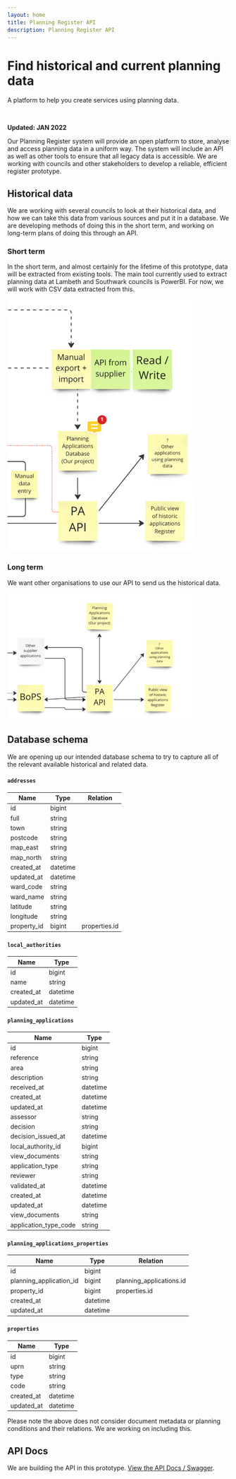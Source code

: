 ```yaml
---
layout: home
title: Planning Register API
description: Planning Register API
---
```


<div class="app-hero app-hero--large govuk-!-margin-bottom-9 govuk-content">
  <div class="govuk-width-container">
    <div class="govuk-grid-row">
      <div class="govuk-grid-column-two-thirds-from-desktop">
        <h1 class="app-hero__title">
          Find historical and current planning data 
        </h1>
        <p class="app-hero__description">
          A platform to help you create services using planning data.
        </p>
      </div>
      <div class="govuk-grid-column-one-third-from-desktop">
        <div class="app-hero__image">
          <img src="{{ site.baseurl }}/assets/images/proposition-image.svg" alt="" role="presentation">
        </div>
      </div>
    </div>
  </div>
</div>

<strong class="govuk-tag govuk-!-margin-top-4 govuk-!-margin-bottom-2">Updated: JAN 2022</strong>

Our Planning Register system will provide an open platform to store, analyse and access planning data in a uniform way. 
The system will include an API as well as other tools to ensure that all legacy data is accessible. 
We are working with councils and other stakeholders to develop a reliable, efficient register prototype.

## Historical data

We are working with several councils to look at their historical data, and how we can take this data from various sources and put it in a database.
We are developing methods of doing this in the short term, and working on long-term plans of doing this through an API.

### Short term

In the short term, and almost certainly for the lifetime of this prototype, data will be extracted from existing tools. 
The main tool currently used to extract planning data at Lambeth and Southwark councils is PowerBI. 
For now, we will work with CSV data extracted from this.

![Short term diagram](assets/images/short-term.png)

### Long term

We want other organisations to use our API to send us the historical data.

![Long term diagram](assets/images/long-term.png)

## Database schema

We are opening up our intended database schema to try to capture all of the relevant available historical and related data.

#### `addresses`

| Name | Type | Relation |
| ----- | ----- | ----- |
| id | bigint |
| full | string |
| town | string |
| postcode | string |
| map_east | string |
| map_north | string |
| created_at | datetime |
| updated_at | datetime |
| ward_code | string |
| ward_name | string |
| latitude | string |
| longitude | string |
| property_id | bigint | properties.id

#### `local_authorities`

| Name | Type | 
| ----- | ----- 
| id | bigint |
| name | string |
| created_at | datetime |
| updated_at | datetime |

#### `planning_applications`

| Name | Type | 
| ----- | ----- | 
| id | bigint |
| reference | string |
| area | string |
| description | string |
| received_at | datetime |
| created_at | datetime |
| updated_at | datetime |
| assessor | string |
| decision | string |
| decision_issued_at | datetime |
| local_authority_id | bigint | 
| view_documents | string |
| application_type | string |
| reviewer | string |
| validated_at | datetime |
| created_at | datetime |
| updated_at | datetime |
| view_documents | string |
| application_type_code | string |

#### `planning_applications_properties`

| Name | Type | Relation |
| ----- | ----- | ----- |
| id | bigint |
| planning_application_id | bigint | planning_applications.id
| property_id | bigint | properties.id
| created_at | datetime |
| updated_at | datetime |

#### `properties`

| Name | Type | 
| ----- | ----- | 
| id | bigint |
| uprn | string |
| type | string |
| code | string |
| created_at | datetime |
| updated_at | datetime |

Please note the above does not consider document metadata or planning conditions and their relations.
We are working on including this.

## API Docs

We are building the API in this prototype. [View the API Docs / Swagger](/api-docs).